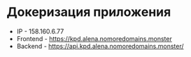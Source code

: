 # Докеризация приложения

- IP - 158.160.6.77
- Frontend - https://kpd.alena.nomoredomains.monster
- Backend - https://api.kpd.alena.nomoredomains.monster/